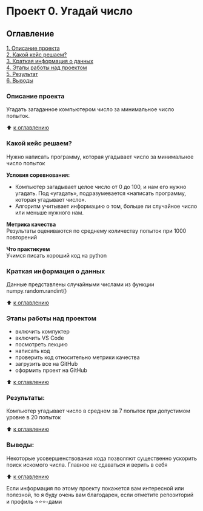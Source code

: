 # Проект 0. Угадай число

## Оглавление  
[1. Описание проекта](#Описание-проекта)  
[2. Какой кейс решаем?](#Какой-кейс-решаем)  
[3. Краткая информация о данных](#Краткая-информация-о-данных)  
[4. Этапы работы над проектом](#Этапы-работы-над-проектом)  
[5. Результат](#Результат)    
[6. Выводы](#Выводы) 

### Описание проекта    
Угадать загаданное компьютером число за минимальное число попыток.

:arrow_up: [к оглавлению](#Оглавление)

### Какой кейс решаем?    
Нужно написать программу, которая угадывает число за минимальное число попыток

**Условия соревнования:**  
- Компьютер загадывает целое число от 0 до 100, и нам его нужно угадать. Под «угадать», подразумевается «написать программу, которая угадывает число».
- Алгоритм учитывает информацию о том, больше ли случайное число или меньше нужного нам.

**Метрика качества**     
Результаты оцениваются по среднему количеству попыток при 1000 повторений

**Что практикуем**     
Учимся писать хороший код на python

### Краткая информация о данных
Данные представлены случайными числами из функции numpy.random.randint()
  
:arrow_up: [к оглавлению](#Оглавление)

### Этапы работы над проектом  
- включить компуктер
- включить VS Code
- посмотреть лекцию
- написать код
- проверить код относительно метрики качества
- загрузить все на GitHub
- оформить проект на GitHub

:arrow_up: [к оглавлению](#Оглавление)

### Результаты:  
Компьютер угадывает число в среднем за 7 попыток при допустимом уровне в 20 попыток

:arrow_up: [к оглавлению](#Оглавление)

### Выводы:  
Некоторые усовершенствования кода позволяют существенно ускорить поиск искомого числа. Главное не сдаваться и верить в себя

:arrow_up: [к оглавлению](#Оглавление)

Если информация по этому проекту покажется вам интересной или полезной, то я буду очень вам благодарен, если отметите репозиторий и профиль ⭐️⭐️⭐️-дами
